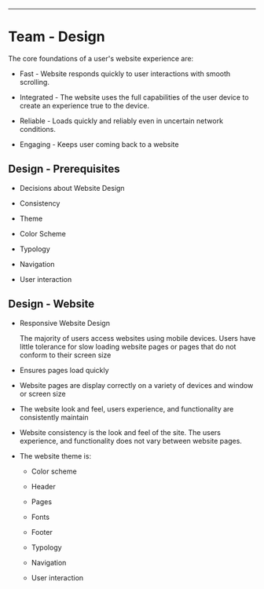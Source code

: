 ----

<!-- toc -->

# Team - Design

The core foundations of a user's website experience are:

- Fast - Website responds quickly to user interactions with smooth scrolling.

- Integrated - The website uses the full capabilities of the user device to create an experience true to the device.

- Reliable - Loads quickly and reliably even in uncertain network conditions.

- Engaging - Keeps user coming back to a website

## Design - Prerequisites

- Decisions about Website Design

- Consistency

- Theme

- Color Scheme

- Typology

- Navigation

- User interaction
	
## Design - Website

- Responsive Website Design

	The majority of users access websites using mobile devices. Users have little tolerance for slow loading website pages or pages that do not conform to their screen size

- Ensures pages load quickly

- Website pages are display correctly on a variety of devices and window or screen size

- The website look and feel, users experience, and functionality are consistently maintain

- Website consistency is the look and feel of the site. The users experience, and functionality does not vary between website pages.
	
- The website theme is:

	- Color scheme
	
	- Header
	
	- Pages
	
	- Fonts
	
	- Footer
	
	- Typology
	
	- Navigation
	
	- User interaction

